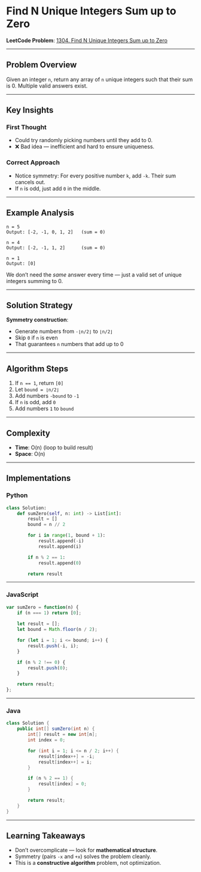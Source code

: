 # Find N Unique Integers Sum up to Zero

**LeetCode Problem**: [1304. Find N Unique Integers Sum up to Zero](https://leetcode.com/problems/find-n-unique-integers-sum-up-to-zero/)

---

## Problem Overview

Given an integer `n`, return any array of `n` unique integers such that their sum is 0.
Multiple valid answers exist.

---

## Key Insights

### First Thought

* Could try randomly picking numbers until they add to 0.
* ❌ Bad idea — inefficient and hard to ensure uniqueness.

### Correct Approach

* Notice symmetry:
  For every positive number `k`, add `-k`.
  Their sum cancels out.
* If `n` is odd, just add `0` in the middle.

---

## Example Analysis

```
n = 5
Output: [-2, -1, 0, 1, 2]   (sum = 0)

n = 4
Output: [-2, -1, 1, 2]      (sum = 0)

n = 1
Output: [0]
```

We don’t need the *same* answer every time — just a valid set of unique integers summing to 0.

---

## Solution Strategy

**Symmetry construction**:

* Generate numbers from `-⌊n/2⌋` to `⌊n/2⌋`
* Skip `0` if `n` is even
* That guarantees `n` numbers that add up to 0

---

## Algorithm Steps

1. If `n == 1`, return `[0]`
2. Let `bound = ⌊n/2⌋`
3. Add numbers `-bound` to `-1`
4. If `n` is odd, add `0`
5. Add numbers `1` to `bound`

---

## Complexity

* **Time**: O(n) (loop to build result)
* **Space**: O(n)

---

## Implementations

### Python

```python
class Solution:
    def sumZero(self, n: int) -> List[int]:
        result = []
        bound = n // 2

        for i in range(1, bound + 1):
            result.append(-i)
            result.append(i)

        if n % 2 == 1:
            result.append(0)

        return result
```

---

### JavaScript

```javascript
var sumZero = function(n) {
    if (n === 1) return [0];
    
    let result = [];
    let bound = Math.floor(n / 2);

    for (let i = 1; i <= bound; i++) {
        result.push(-i, i);
    }

    if (n % 2 !== 0) {
        result.push(0);
    }

    return result;
};
```

---

### Java

```java
class Solution {
    public int[] sumZero(int n) {
        int[] result = new int[n];
        int index = 0;

        for (int i = 1; i <= n / 2; i++) {
            result[index++] = -i;
            result[index++] = i;
        }

        if (n % 2 == 1) {
            result[index] = 0;
        }

        return result;
    }
}
```

---

## Learning Takeaways

* Don’t overcomplicate — look for **mathematical structure**.
* Symmetry (pairs `-x` and `+x`) solves the problem cleanly.
* This is a **constructive algorithm** problem, not optimization.

